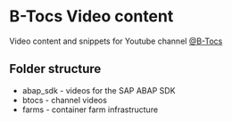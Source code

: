 # B-Tocs Video content

Video content and snippets for Youtube channel [@B-Tocs](https://www.youtube.com/channel/UCk4K1ZKPW4sdngJPcYeHJCA)

## Folder structure

- abap_sdk      - videos for the SAP ABAP SDK
- btocs         - channel videos
- farms         - container farm infrastructure
